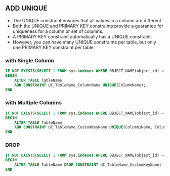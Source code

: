 ## ADD UNIQUE
- The UNIQUE constraint ensures that all values in a column are different.
- Both the UNIQUE and PRIMARY KEY constraints provide a guarantee for uniqueness for a column or set of columns.
- A PRIMARY KEY constraint automatically has a UNIQUE constraint.
- However, you can have many UNIQUE constraints per table, but only one PRIMARY KEY constraint per table.
### with Single Column
```sql
IF NOT EXISTS(SELECT 1 FROM sys.indexes WHERE OBJECT_NAME(object_id) = 'TableName' AND name = 'UC_TableName_ColumnName')
BEGIN
    ALTER TABLE TableName 
    ADD CONSTRAINT UC_TableName_ColumnName UNIQUE(ColumnName);
END
```
### with Multiple Columns
```sql
IF NOT EXISTS(SELECT 1 FROM sys.indexes WHERE OBJECT_NAME(object_id) = 'TableName' AND name = 'UC_TableName_CustomKeyName')
BEGIN
    ALTER TABLE TableName 
    ADD CONSTRAINT UC_TableName_CustomKeyName UNIQUE(Column1Name, Column2Name);
END
```

### DROP
```sql
IF NOT EXISTS(SELECT 1 FROM sys.indexes WHERE OBJECT_NAME(object_id) = 'TableName' AND name = 'UC_TableName_CustomKeyName')
BEGIN
    ALTER TABLE TableName DROP CONSTRAINT UC_TableName_CustomKeyName;
END
```